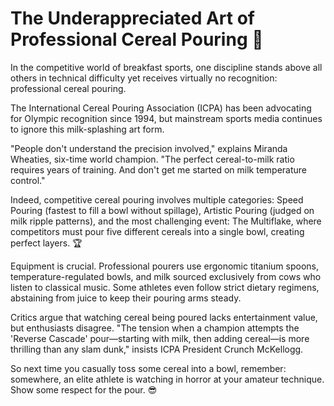 # The Underappreciated Art of Professional Cereal Pouring 🥣

In the competitive world of breakfast sports, one discipline stands above all others in technical difficulty yet receives virtually no recognition: professional cereal pouring.

The International Cereal Pouring Association (ICPA) has been advocating for Olympic recognition since 1994, but mainstream sports media continues to ignore this milk-splashing art form.

"People don't understand the precision involved," explains Miranda Wheaties, six-time world champion. "The perfect cereal-to-milk ratio requires years of training. And don't get me started on milk temperature control."

Indeed, competitive cereal pouring involves multiple categories: Speed Pouring (fastest to fill a bowl without spillage), Artistic Pouring (judged on milk ripple patterns), and the most challenging event: The Multiflake, where competitors must pour five different cereals into a single bowl, creating perfect layers. 🏆

Equipment is crucial. Professional pourers use ergonomic titanium spoons, temperature-regulated bowls, and milk sourced exclusively from cows who listen to classical music. Some athletes even follow strict dietary regimens, abstaining from juice to keep their pouring arms steady.

Critics argue that watching cereal being poured lacks entertainment value, but enthusiasts disagree. "The tension when a champion attempts the 'Reverse Cascade' pour—starting with milk, then adding cereal—is more thrilling than any slam dunk," insists ICPA President Crunch McKellogg.

So next time you casually toss some cereal into a bowl, remember: somewhere, an elite athlete is watching in horror at your amateur technique. Show some respect for the pour. 😎